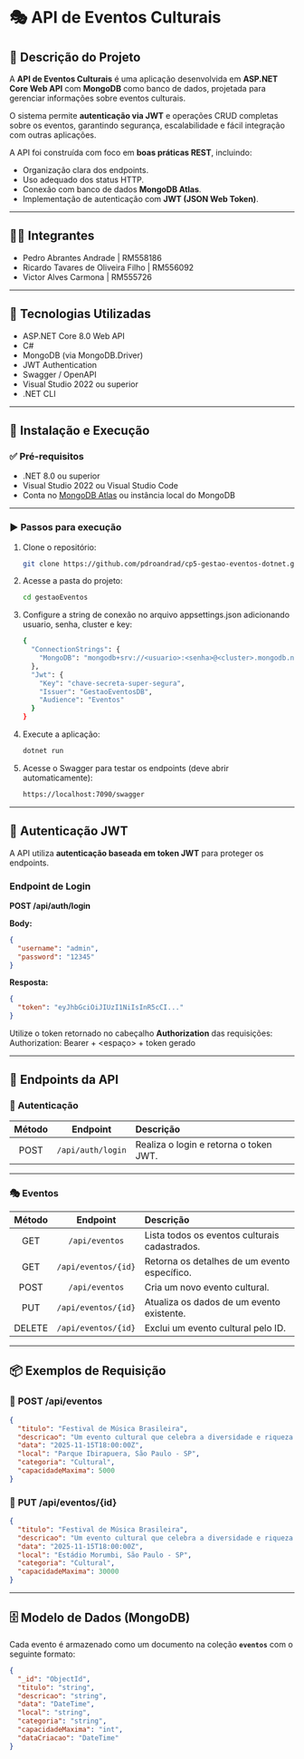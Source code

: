 # 🎭 API de Eventos Culturais

## 📌 Descrição do Projeto

A **API de Eventos Culturais** é uma aplicação desenvolvida em **ASP.NET Core Web API** com **MongoDB** como banco de dados, projetada para gerenciar informações sobre eventos culturais.  

O sistema permite **autenticação via JWT** e operações CRUD completas sobre os eventos, garantindo segurança, escalabilidade e fácil integração com outras aplicações.

A API foi construída com foco em **boas práticas REST**, incluindo:
- Organização clara dos endpoints.  
- Uso adequado dos status HTTP.  
- Conexão com banco de dados **MongoDB Atlas**.  
- Implementação de autenticação com **JWT (JSON Web Token)**.  

---

## 👨‍💻 Integrantes

- Pedro Abrantes Andrade | RM558186  
- Ricardo Tavares de Oliveira Filho | RM556092  
- Victor Alves Carmona | RM555726  

---

## 🚀 Tecnologias Utilizadas

- ASP.NET Core 8.0 Web API  
- C#  
- MongoDB (via MongoDB.Driver)  
- JWT Authentication  
- Swagger / OpenAPI  
- Visual Studio 2022 ou superior  
- .NET CLI  

---

## 📂 Instalação e Execução

### ✅ Pré-requisitos

- .NET 8.0 ou superior  
- Visual Studio 2022 ou Visual Studio Code  
- Conta no [MongoDB Atlas](https://www.mongodb.com/cloud/atlas) ou instância local do MongoDB  

---

### ▶️ Passos para execução

1. Clone o repositório:
   ```bash
   git clone https://github.com/pdroandrad/cp5-gestao-eventos-dotnet.git
   ```

2. Acesse a pasta do projeto:
   ```bash
   cd gestaoEventos
   ```

3. Configure a string de conexão no arquivo appsettings.json adicionando usuario, senha, cluster e key:
   ```bash
   {
     "ConnectionStrings": {
       "MongoDB": "mongodb+srv://<usuario>:<senha>@<cluster>.mongodb.net/EventosDB"
     },
     "Jwt": {
       "Key": "chave-secreta-super-segura",
       "Issuer": "GestaoEventosDB",
       "Audience": "Eventos"
     }
   }
   ```

4. Execute a aplicação:
   ```bash
   dotnet run
   ```

5. Acesse o Swagger para testar os endpoints (deve abrir automaticamente):
   ```bash
   https://localhost:7090/swagger
   ```

---

## 🔐 Autenticação JWT

A API utiliza **autenticação baseada em token JWT** para proteger os endpoints.  

### Endpoint de Login

**POST /api/auth/login**

**Body:**
```json
{
  "username": "admin",
  "password": "12345"
}
```

**Resposta:**
```json
{
  "token": "eyJhbGciOiJIUzI1NiIsInR5cCI..."
}
```

Utilize o token retornado no cabeçalho **Authorization** das requisições:
Authorization: Bearer + <espaço> + token gerado

---

## 🎫 Endpoints da API

### 🔑 Autenticação

| Método | Endpoint           | Descrição                              |
|:------:|:------------------:|:--------------------------------------|
| POST   | `/api/auth/login`  | Realiza o login e retorna o token JWT. |

---

### 🎭 Eventos

| Método | Endpoint                | Descrição                                      |
|:------:|:-----------------------:|:----------------------------------------------|
| GET    | `/api/eventos`          | Lista todos os eventos culturais cadastrados.  |
| GET    | `/api/eventos/{id}`     | Retorna os detalhes de um evento específico.   |
| POST   | `/api/eventos`          | Cria um novo evento cultural.                  |
| PUT    | `/api/eventos/{id}`     | Atualiza os dados de um evento existente.      |
| DELETE | `/api/eventos/{id}`     | Exclui um evento cultural pelo ID.             |

---

## 📦 Exemplos de Requisição

### 🔹 **POST /api/eventos**

```json
{
  "titulo": "Festival de Música Brasileira",
  "descricao": "Um evento cultural que celebra a diversidade e riqueza da música brasileira, com apresentações ao vivo de artistas independentes e renomados.",
  "data": "2025-11-15T18:00:00Z",
  "local": "Parque Ibirapuera, São Paulo - SP",
  "categoria": "Cultural",
  "capacidadeMaxima": 5000
}
```

### 🔹 **PUT /api/eventos/{id}**

```json
{
  "titulo": "Festival de Música Brasileira",
  "descricao": "Um evento cultural que celebra a diversidade e riqueza da música brasileira, com apresentações ao vivo de artistas independentes e renomados.",
  "data": "2025-11-15T18:00:00Z",
  "local": "Estádio Morumbi, São Paulo - SP",
  "categoria": "Cultural",
  "capacidadeMaxima": 30000
}
```

---

## 🗄️ Modelo de Dados (MongoDB)

Cada evento é armazenado como um documento na coleção **`eventos`** com o seguinte formato:

```json
{
  "_id": "ObjectId",
  "titulo": "string",
  "descricao": "string",
  "data": "DateTime",
  "local": "string",
  "categoria": "string",
  "capacidadeMaxima": "int",
  "dataCriacao": "DateTime"
}


